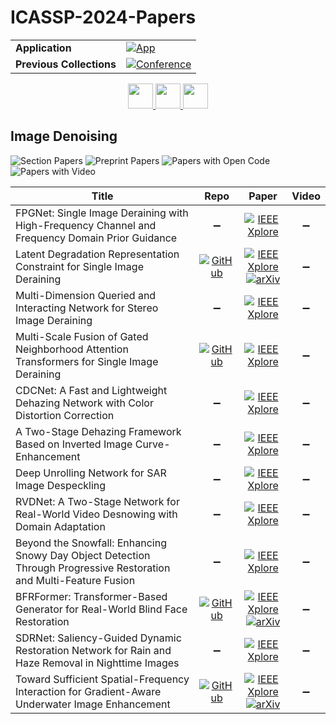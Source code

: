 # ICASSP-2024-Papers

<table>
    <tr>
        <td><strong>Application</strong></td>
        <td>
            <a href="https://huggingface.co/spaces/DmitryRyumin/NewEraAI-Papers" style="float:left;">
                <img src="https://img.shields.io/badge/🤗-NewEraAI--Papers-FFD21F.svg" alt="App" />
            </a>
        </td>
    </tr>
    <tr>
        <td><strong>Previous Collections</strong></td>
        <td>
            <a href="https://github.com/DmitryRyumin/ICASSP-2023-24-Papers/blob/main/README_2023.md">
                <img src="http://img.shields.io/badge/ICASSP-2023-0073AE.svg" alt="Conference">
            </a>
        </td>
    </tr>
</table>

<div align="center">
    <a href="https://github.com/DmitryRyumin/ICASSP-2023-24-Papers/blob/main/sections/2024/main/SLP-P3.md">
        <img src="https://cdn.jsdelivr.net/gh/DmitryRyumin/NewEraAI-Papers@main/images/left.svg" width="40" alt="" />
    </a>
    <a href="https://github.com/DmitryRyumin/ICASSP-2023-24-Papers/">
        <img src="https://cdn.jsdelivr.net/gh/DmitryRyumin/NewEraAI-Papers@main/images/home.svg" width="40" alt="" />
    </a>
    <a href="https://github.com/DmitryRyumin/ICASSP-2023-24-Papers/blob/main/sections/2024/main/ASPS-P1.md">
        <img src="https://cdn.jsdelivr.net/gh/DmitryRyumin/NewEraAI-Papers@main/images/right.svg" width="40" alt="" />
    </a>
</div>

## Image Denoising

![Section Papers](https://img.shields.io/badge/Section%20Papers-12-42BA16) ![Preprint Papers](https://img.shields.io/badge/Preprint%20Papers-3-b31b1b) ![Papers with Open Code](https://img.shields.io/badge/Papers%20with%20Open%20Code-4-1D7FBF) ![Papers with Video](https://img.shields.io/badge/Papers%20with%20Video-0-FF0000)

| **Title** | **Repo** | **Paper** | **Video** |
|-----------|:--------:|:---------:|:---------:|
| FPGNet: Single Image Deraining with High-Frequency Channel and Frequency Domain Prior Guidance | :heavy_minus_sign: | [![IEEE Xplore](https://img.shields.io/badge/IEEE-10446408-E4A42C.svg)](https://ieeexplore.ieee.org/document/10446408) | :heavy_minus_sign: |
| Latent Degradation Representation Constraint for Single Image Deraining | [![GitHub](https://img.shields.io/github/stars/Madeline-hyh/LDRCNet?style=flat)](https://github.com/Madeline-hyh/LDRCNet) | [![IEEE Xplore](https://img.shields.io/badge/IEEE-10447510-E4A42C.svg)](https://ieeexplore.ieee.org/document/10447510) <br/> [![arXiv](https://img.shields.io/badge/arXiv-2309.04780-b31b1b.svg)](https://arxiv.org/abs/2309.04780) | :heavy_minus_sign: |
| Multi-Dimension Queried and Interacting Network for Stereo Image Deraining | :heavy_minus_sign: | [![IEEE Xplore](https://img.shields.io/badge/IEEE-10446127-E4A42C.svg)](https://ieeexplore.ieee.org/document/10446127) | :heavy_minus_sign: |
| Multi-Scale Fusion of Gated Neighborhood Attention Transformers for Single Image Deraining | [![GitHub](https://img.shields.io/github/stars/SWU-CS-MediaLab/MSF-GNAT?style=flat)](https://github.com/SWU-CS-MediaLab/MSF-GNAT) | [![IEEE Xplore](https://img.shields.io/badge/IEEE-10446762-E4A42C.svg)](https://ieeexplore.ieee.org/document/10446762) | :heavy_minus_sign: |
| CDCNet: A Fast and Lightweight Dehazing Network with Color Distortion Correction | :heavy_minus_sign: | [![IEEE Xplore](https://img.shields.io/badge/IEEE-10447111-E4A42C.svg)](https://ieeexplore.ieee.org/document/10447111) | :heavy_minus_sign: |
| A Two-Stage Dehazing Framework Based on Inverted Image Curve-Enhancement | :heavy_minus_sign: | [![IEEE Xplore](https://img.shields.io/badge/IEEE-10447314-E4A42C.svg)](https://ieeexplore.ieee.org/document/10447314) | :heavy_minus_sign: |
| Deep Unrolling Network for SAR Image Despeckling | :heavy_minus_sign: | [![IEEE Xplore](https://img.shields.io/badge/IEEE-10447792-E4A42C.svg)](https://ieeexplore.ieee.org/document/10447792) | :heavy_minus_sign: |
| RVDNet: A Two-Stage Network for Real-World Video Desnowing with Domain Adaptation | :heavy_minus_sign: | [![IEEE Xplore](https://img.shields.io/badge/IEEE-10448423-E4A42C.svg)](https://ieeexplore.ieee.org/document/10448423) | :heavy_minus_sign: |
| Beyond the Snowfall: Enhancing Snowy Day Object Detection Through Progressive Restoration and Multi-Feature Fusion | :heavy_minus_sign: | [![IEEE Xplore](https://img.shields.io/badge/IEEE-10446306-E4A42C.svg)](https://ieeexplore.ieee.org/document/10446306) | :heavy_minus_sign: |
| BFRFormer: Transformer-Based Generator for Real-World Blind Face Restoration | [![GitHub](https://img.shields.io/github/stars/s8Znk/BFRFormer?style=flat)](https://github.com/s8Znk/BFRFormer) | [![IEEE Xplore](https://img.shields.io/badge/IEEE-10446939-E4A42C.svg)](https://ieeexplore.ieee.org/document/10446939) <br/> [![arXiv](https://img.shields.io/badge/arXiv-2402.18811-b31b1b.svg)](https://arxiv.org/abs/2402.18811) | :heavy_minus_sign: |
| SDRNet: Saliency-Guided Dynamic Restoration Network for Rain and Haze Removal in Nighttime Images | :heavy_minus_sign: | [![IEEE Xplore](https://img.shields.io/badge/IEEE-10447635-E4A42C.svg)](https://ieeexplore.ieee.org/document/10447635) | :heavy_minus_sign: |
| Toward Sufficient Spatial-Frequency Interaction for Gradient-Aware Underwater Image Enhancement | [![GitHub](https://img.shields.io/github/stars/zhihefang/SFGNet?style=flat)](https://github.com/zhihefang/SFGNet) | [![IEEE Xplore](https://img.shields.io/badge/IEEE-10448182-E4A42C.svg)](https://ieeexplore.ieee.org/document/10448182) <br/> [![arXiv](https://img.shields.io/badge/arXiv-2309.04089-b31b1b.svg)](https://arxiv.org/abs/2309.04089) | :heavy_minus_sign: |